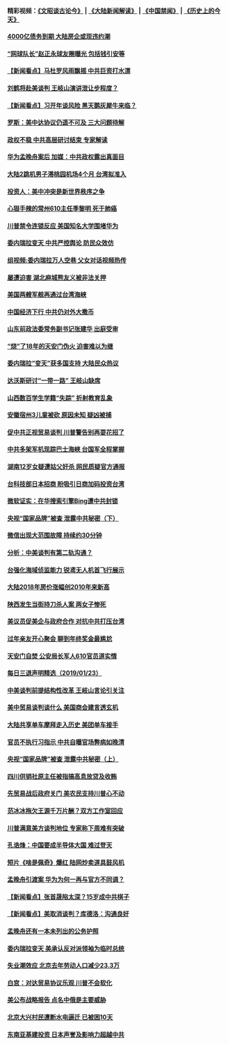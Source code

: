 #### 精彩视频：[《文昭谈古论今》](https://github.com/gfw-breaker/wenzhao/blob/master/README.md?t=01242130) | [《大陆新闻解读》](https://github.com/gfw-breaker/ntdtv-comedy/blob/master/README.md?t=01242130) | [《中国禁闻》](https://github.com/gfw-breaker/ntdtv-news/blob/master/README.md?t=01242130) | [《历史上的今天》](https://github.com/gfw-breaker/today-in-history/blob/master/README.md?t=01242130) 

#### [4000亿债务到期 大陆房企或现违约潮](../pages/nsc413/n10998127.md?t=01242130) 

#### [“网球队长”赵正永球友圈曝光 包括钱引安等](../pages/nsc413/n10999759.md?t=01242130) 

#### [【新闻看点】马杜罗风雨飘摇 中共巨资打水漂](../pages/nsc413/n10999627.md?t=01242130) 

#### [刘鹤将赴美谈判 王岐山演讲泄让步程度？](../pages/nsc413/n10999444.md?t=01242130) 

#### [【新闻看点】习开年谈风险 黑天鹅灰犀牛来临？](../pages/nsc413/n10999626.md?t=01242130) 

#### [罗斯：美中达协议仍遥不可及 三大问题待解](../pages/nsc413/n10999637.md?t=01242130) 

#### [政权不稳 中共高层研讨结束 专家解读](../pages/nsc413/n10999603.md?t=01242130) 

#### [华为孟晚舟案后 加媒：中共政权露出真面目](../pages/nsc413/n10999043.md?t=01242130) 

#### [大陆2跳机男子滞桃园机场4个月 台湾拟准入](../pages/nsc413/n10999226.md?t=01242130) 

#### [投资人：美中冲突是新世界秩序之争](../pages/nsc413/n10999607.md?t=01242130) 

#### [心狠手辣的常州610主任季黎明 死于肺癌](../pages/nsc413/n10996507.md?t=01242130) 

#### [川普禁令连锁反应 美国知名大学围堵华为](../pages/nsc413/n10999500.md?t=01242130) 

#### [委内瑞拉变天 中共严控舆论 防民众效仿](../pages/nsc413/n10999399.md?t=01242130) 

#### [组视频:委内瑞拉万人空巷 父女对话视频热传](../pages/nsc413/n10999436.md?t=01242130) 

#### [屡遭迫害 湖北麻城熊友义被非法关押](../pages/nsc413/n10974917.md?t=01242130) 

#### [美国两艘军舰再通过台湾海峡](../pages/nsc413/n10999231.md?t=01242130) 

#### [中国经济下行 中共仍对外大撒币](../pages/nsc413/n10998870.md?t=01242130) 


#### [山东前政法委常务副书记张建华 出庭受审](../pages/nsc413/n10998735.md?t=01242130) 

#### [“烧”了18年的天安门伪火 迫害难以为继](../pages/nsc413/n10996660.md?t=01242130) 

#### [委内瑞拉“变天”获多国支持 大陆民众热议](../pages/nsc413/n10998690.md?t=01242130) 

#### [达沃斯研讨“一带一路” 王岐山缺席](../pages/nsc413/n10998721.md?t=01242130) 

#### [山西数百学生学籍“失踪” 折射教育乱象](../pages/nsc413/n10998542.md?t=01242130) 

#### [安徽宿州3儿童被砍 原因未知 疑凶被捕](../pages/nsc413/n10998529.md?t=01242130) 

#### [促中共正视贸易谈判 川普警告别再耍花招了](../pages/nsc413/n10998435.md?t=01242130) 

#### [中共多架军机现踪巴士海峡 台国军全程掌握](../pages/nsc413/n10998654.md?t=01242130) 

#### [湖南12岁女疑遭姑父奸杀 网民质疑官方通报](../pages/nsc413/n10998151.md?t=01242130) 

#### [台科技部日本招商 盼吸引日商加码投资台湾](../pages/nsc413/n10998564.md?t=01242130) 

#### [微软证实：在华搜索引擎Bing遭中共封锁](../pages/nsc413/n10997687.md?t=01242130) 

#### [央视“国家品牌”被查 泄露中共秘密（下）](../pages/nsc413/n10997198.md?t=01242130) 

#### [微信出现大范围故障 持续约30分钟](../pages/nsc413/n10998110.md?t=01242130) 

#### [分析：中美谈判有第二轨沟通？](../pages/nsc413/n10997970.md?t=01242130) 

#### [台强化海域侦监能力 锐鸢无人机首飞行展示](../pages/nsc413/n10998202.md?t=01242130) 

#### [大陆2018年房价涨幅创2010年来新高](../pages/nsc413/n10997548.md?t=01242130) 

#### [陕西发生当街持刀杀人案 两女子惨死](../pages/nsc413/n10997934.md?t=01242130) 

#### [美议员促美企与政府合作 对抗中共打压台湾](../pages/nsc413/n10997722.md?t=01242130) 

#### [过年亲友开心聚会 聊到年终奖金最尴尬](../pages/nsc413/n10997778.md?t=01242130) 

#### [天安门自焚 公安局长军人610官员道实情](../pages/nsc413/n10997098.md?t=01242130) 

#### [每日三退声明精选（2019/01/23）](../pages/nsc413/n10997726.md?t=01242130) 

#### [中美谈判前提结构性改革 王岐山言论引关注](../pages/nsc413/n10997693.md?t=01242130) 

#### [美中贸易谈判谈什么 美国商会建言透玄机](../pages/nsc413/n10997587.md?t=01242130) 

#### [大陆共享单车摩拜走入历史 美团单车接手](../pages/nsc413/n10997268.md?t=01242130) 

#### [官员不执行习指示 中共自曝官场弊病如晚清](../pages/nsc413/n10997305.md?t=01242130) 

#### [央视“国家品牌”被查 泄露中共秘密（上）](../pages/nsc413/n10997168.md?t=01242130) 

#### [四川供销社原主任被指搞高息放贷及收贿](../pages/nsc413/n10997336.md?t=01242130) 

#### [先贸易战后政府关门 美农民支持川普心不动](../pages/nsc413/n10997328.md?t=01242130) 

#### [范冰冰拖欠王源千万片酬？双方工作室回应](../pages/nsc413/n10997097.md?t=01242130) 

#### [川普满意美方谈判地位 专家称下周难有突破](../pages/nsc413/n10997361.md?t=01242130) 

#### [孔诰烽：中国要成半导体大国 难过登天](../pages/nsc413/n10997407.md?t=01242130) 

#### [短片《啥是佩奇》爆红 陆网炒卖道具鼓风机](../pages/nsc413/n10996950.md?t=01242130) 

#### [孟晚舟引渡案 华为为何一再与官方不同调？](../pages/nsc413/n10996914.md?t=01242130) 

#### [【新闻看点】张首晟陷太深？15岁成中共棋子](../pages/nsc413/n10997054.md?t=01242130) 

#### [【新闻看点】美取消谈判？库德洛：沟通良好](../pages/nsc413/n10997053.md?t=01242130) 

#### [孟晚舟还有一本未列出的公务护照](../pages/nsc413/n10997290.md?t=01242130) 

#### [委内瑞拉变天 美承认反对派领袖为临时总统](../pages/nsc413/n10997224.md?t=01242130) 

#### [失业潮效应 北京去年劳动人口减少23.3万](../pages/nsc413/n10996896.md?t=01242130) 

#### [白宫：对达贸易协议乐观 川普不会软化](../pages/nsc413/n10997065.md?t=01242130) 

#### [美公布战略报告 点名中俄是主要威胁](../pages/nsc413/n10996498.md?t=01242130) 

#### [北京大兴村民遭断水电逼迁 已被困10天](../pages/nsc413/n10997108.md?t=01242130) 

#### [东南亚基建投资 日本声誉及影响力超越中共](../pages/nsc413/n10997070.md?t=01242130) 

